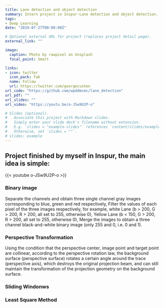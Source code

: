 ```yaml
---
title: Lane detection and object detection 
summary: Intern project in Inspur-Lane detection and object detection.
tags:
- Deep Learning
date: "2019-07-27T00:00:00Z"

# Optional external URL for project (replaces project detail page).
external_link: ""

image:
  caption: Photo by rawpixel on Unsplash
  focal_point: Smart

links:
- icon: twitter
  icon_pack: fab
  name: Follow
  url: https://twitter.com/georgecushen
url_code: "https://github.com/wpddmcmc/lane_detection"
url_pdf: ""
url_slides: ""
url_video: "https://youtu.be/o-JSw9U2P-o"

# Slides (optional).
#   Associate this project with Markdown slides.
#   Simply enter your slide deck's filename without extension.
#   E.g. `slides = "example-slides"` references `content/slides/example-slides.md`.
#   Otherwise, set `slides = ""`.
# slides: example
---
```


## Project finished by myself in Inspur, the main idea is simple:
{{< youtube o-JSw9U2P-o >}}
### Binary image
Separate the channels and obtain three single channel gray images corresponding to blue, green and red respectively, Filter the values of each pixel of the three images respectively, for example, white Lane (b > 200, G > 200, R > 200, all set to 255, otherwise 0), Yellow Lane (b < 150, G > 200, R > 200, all set to 255, otherwise 0), Merge the images to obtain a three channel black-and-white binary image (only 255 and 0, i.e. 0 and 1).
### Perspective Transformation
Using the condition that the perspective center, image point and target point are collinear, according to the perspective rotation law, the background surface (perspective surface) rotates a certain angle around the trace (perspective axis), which destroys the original projection beam, and can still maintain the transformation of the projection geometry on the background surface.
### Sliding Windonws
### Least Square Method
